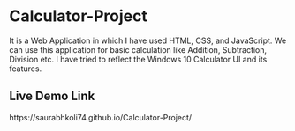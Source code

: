 # Calculator-Project
It is a Web Application in which I have used HTML, CSS, and JavaScript. We can use this application for basic calculation like Addition, Subtraction, Division etc. I have tried to reflect the Windows 10 Calculator UI and its features. 

<h2>Live Demo Link</h2>
 https://saurabhkoli74.github.io/Calculator-Project/
